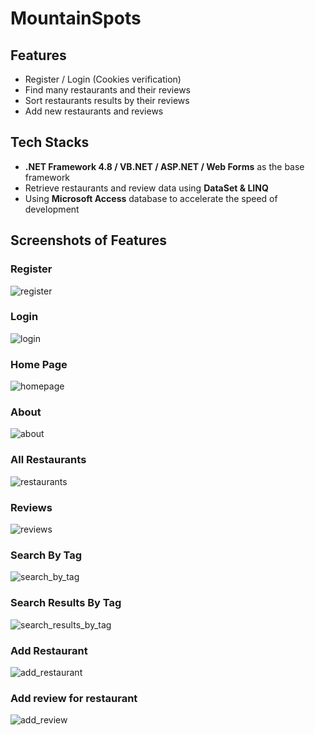 # MountainSpots

## Features

- Register / Login (Cookies verification)
- Find many restaurants and their reviews
- Sort restaurants results by their reviews
- Add new restaurants and reviews

## Tech Stacks

- **.NET Framework 4.8 / VB.NET / ASP.NET / Web Forms** as the base framework
- Retrieve restaurants and review data using **DataSet & LINQ**
- Using  **Microsoft Access** database to accelerate the speed of development

## Screenshots of Features

### Register

![register](screenshots/register.png)

### Login

![login](screenshots/login.png)

### Home Page

![homepage](screenshots/homepage.png)

### About

![about](screenshots/about.png)

### All Restaurants

![restaurants](screenshots/restaurants.png)

### Reviews

![reviews](screenshots/reviews.png)

### Search By Tag

![search_by_tag](screenshots/search_by_tag.png)

### Search Results By Tag

![search_results_by_tag](screenshots/search_results_by_tag.png)

### Add Restaurant

![add_restaurant](screenshots/add_restaurant.png)

### Add review for restaurant

![add_review](screenshots/add_review.png)